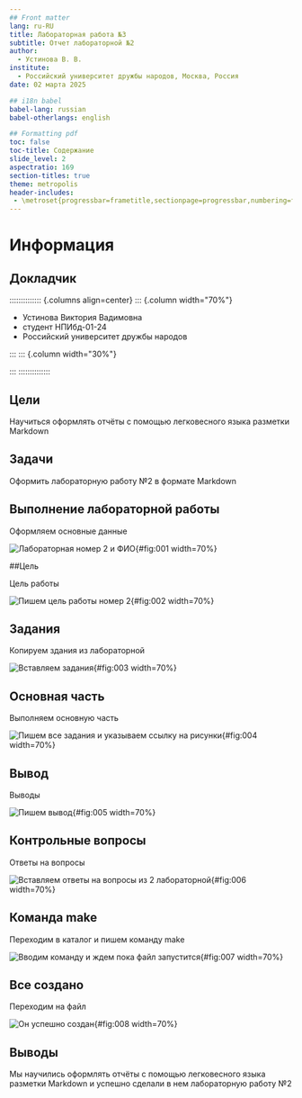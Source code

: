 ```yaml
---
## Front matter
lang: ru-RU
title: Лабораторная работа №3
subtitle: Отчет лабораторной №2
author:
  - Устинова В. В.
institute:
  - Российский университет дружбы народов, Москва, Россия
date: 02 марта 2025

## i18n babel
babel-lang: russian
babel-otherlangs: english

## Formatting pdf
toc: false
toc-title: Содержание
slide_level: 2
aspectratio: 169
section-titles: true
theme: metropolis
header-includes:
 - \metroset{progressbar=frametitle,sectionpage=progressbar,numbering=fraction}
---
```


# Информация

## Докладчик

:::::::::::::: {.columns align=center}
::: {.column width="70%"}

  * Устинова Виктория Вадимовна
  * студент НПИбд-01-24
  * Российский университет дружбы народов


:::
::: {.column width="30%"}

:::
::::::::::::::
## Цели


Научиться оформлять отчёты с помощью легковесного языка разметки Markdown

## Задачи

Оформить лабораторную работу №2 в формате Markdown

## Выполнение лабораторной работы

Оформляем основные данные

![Лабораторная номер 2 и ФИО](image/1.jpg){#fig:001 width=70%}

##Цель

Цель работы

![Пишем цель работы номер 2](image/2.jpg){#fig:002 width=70%}

## Задания

Копируем здания из лабораторной

![Вставляем задания](image/3.jpg){#fig:003 width=70%}

## Основная часть

Выполняем основную часть

![Пишем все задания и указываем ссылку на рисунки](image/4.jpg){#fig:004 width=70%}

## Вывод

Выводы

![Пишем вывод](image/5.jpg){#fig:005 width=70%}

## Контрольные вопросы

Ответы на вопросы

![Вставляем ответы на вопросы из 2 лабораторной](image/6.jpg){#fig:006 width=70%}

## Команда make

Переходим в каталог и пишем команду make

![Вводим команду и ждем пока файл запустится](image/7.jpg){#fig:007 width=70%}

## Все создано

Переходим на файл

![Он успешно создан](image/8.jpg){#fig:008 width=70%}

## Выводы

Мы научились оформлять отчёты с помощью легковесного языка разметки Markdown и успешно сделали в нем лабораторную работу №2









